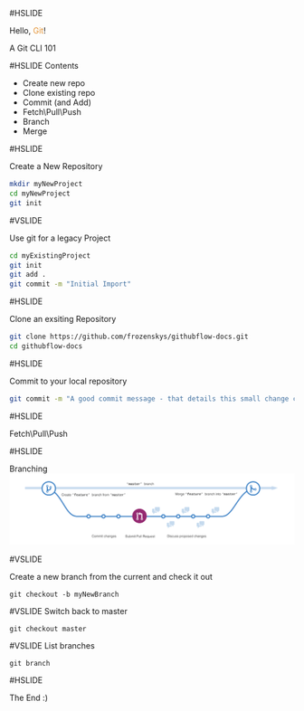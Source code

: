 #HSLIDE

Hello, <span style="color:#e49436">Git</span>!

A Git CLI 101

#HSLIDE
Contents

- Create new repo 
- Clone existing repo 
- Commit (and Add) 
- Fetch\Pull\Push 
- Branch 
- Merge 

#HSLIDE

Create a New Repository

```bash
mkdir myNewProject
cd myNewProject
git init
```

#VSLIDE 

Use git for a legacy Project

```bash
cd myExistingProject
git init
git add .
git commit -m "Initial Import"
```

#HSLIDE 

Clone an exsiting Repository

```bash
git clone https://github.com/frozenskys/githubflow-docs.git
cd githubflow-docs
```

#HSLIDE

Commit to your local repository

```bash
git commit -m "A good commit message - that details this small change change."
```

#HSLIDE

Fetch\Pull\Push

#HSLIDE

Branching
![Logo](assets/branching.png)

#VSLIDE

Create a new branch from the current and check it out 

```
git checkout -b myNewBranch
```

#VSLIDE
Switch back to master

```
git checkout master
```

#VSLIDE
List branches

```
git branch
```

#HSLIDE

The End :)